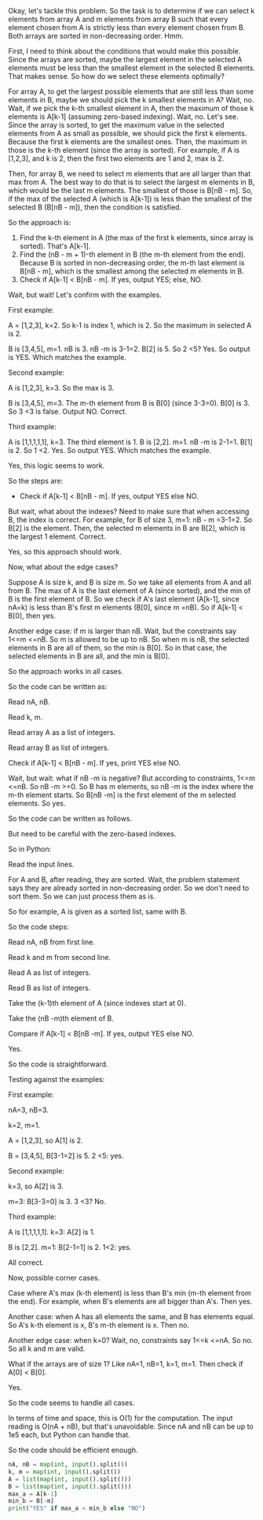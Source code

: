 <think>
Okay, let's tackle this problem. So the task is to determine if we can select k elements from array A and m elements from array B such that every element chosen from A is strictly less than every element chosen from B. Both arrays are sorted in non-decreasing order. Hmm.

First, I need to think about the conditions that would make this possible. Since the arrays are sorted, maybe the largest element in the selected A elements must be less than the smallest element in the selected B elements. That makes sense. So how do we select these elements optimally?

For array A, to get the largest possible elements that are still less than some elements in B, maybe we should pick the k smallest elements in A? Wait, no. Wait, if we pick the k-th smallest element in A, then the maximum of those k elements is A[k-1] (assuming zero-based indexing). Wait, no. Let's see. Since the array is sorted, to get the maximum value in the selected elements from A as small as possible, we should pick the first k elements. Because the first k elements are the smallest ones. Then, the maximum in those is the k-th element (since the array is sorted). For example, if A is [1,2,3], and k is 2, then the first two elements are 1 and 2, max is 2.

Then, for array B, we need to select m elements that are all larger than that max from A. The best way to do that is to select the largest m elements in B, which would be the last m elements. The smallest of those is B[nB - m]. So, if the max of the selected A (which is A[k-1]) is less than the smallest of the selected B (B[nB - m]), then the condition is satisfied.

So the approach is:

1. Find the k-th element in A (the max of the first k elements, since array is sorted). That's A[k-1].
2. Find the (nB - m + 1)-th element in B (the m-th element from the end). Because B is sorted in non-decreasing order, the m-th last element is B[nB - m], which is the smallest among the selected m elements in B.
3. Check if A[k-1] < B[nB - m]. If yes, output YES; else, NO.

Wait, but wait! Let's confirm with the examples.

First example:

A = [1,2,3], k=2. So k-1 is index 1, which is 2. So the maximum in selected A is 2.

B is [3,4,5], m=1. nB is 3. nB -m is 3-1=2. B[2] is 5. So 2 <5? Yes. So output is YES. Which matches the example.

Second example:

A is [1,2,3], k=3. So the max is 3.

B is [3,4,5], m=3. The m-th element from B is B[0] (since 3-3=0). B[0] is 3. So 3 <3 is false. Output NO. Correct.

Third example:

A is [1,1,1,1,1], k=3. The third element is 1. B is [2,2]. m=1. nB -m is 2-1=1. B[1] is 2. So 1 <2. Yes. So output YES. Which matches the example.

Yes, this logic seems to work.

So the steps are:

- Check if A[k-1] < B[nB - m]. If yes, output YES else NO.

But wait, what about the indexes? Need to make sure that when accessing B, the index is correct. For example, for B of size 3, m=1: nB - m =3-1=2. So B[2] is the element. Then, the selected m elements in B are B[2], which is the largest 1 element. Correct.

Yes, so this approach should work.

Now, what about the edge cases?

Suppose A is size k, and B is size m. So we take all elements from A and all from B. The max of A is the last element of A (since sorted), and the min of B is the first element of B. So we check if A's last element (A[k-1], since nA=k) is less than B's first m elements (B[0], since m =nB). So if A[k-1] < B[0], then yes.

Another edge case: if m is larger than nB. Wait, but the constraints say 1<=m <=nB. So m is allowed to be up to nB. So when m is nB, the selected elements in B are all of them, so the min is B[0]. So in that case, the selected elements in B are all, and the min is B[0].

So the approach works in all cases.

So the code can be written as:

Read nA, nB.

Read k, m.

Read array A as a list of integers.

Read array B as list of integers.

Check if A[k-1] < B[nB - m]. If yes, print YES else NO.

Wait, but wait: what if nB -m is negative? But according to constraints, 1<=m <=nB. So nB -m >=0. So B has m elements, so nB -m is the index where the m-th element starts. So B[nB -m] is the first element of the m selected elements. So yes.

So the code can be written as follows.

But need to be careful with the zero-based indexes.

So in Python:

Read the input lines.

For A and B, after reading, they are sorted. Wait, the problem statement says they are already sorted in non-decreasing order. So we don't need to sort them. So we can just process them as is.

So for example, A is given as a sorted list, same with B.

So the code steps:

Read nA, nB from first line.

Read k and m from second line.

Read A as list of integers.

Read B as list of integers.

Take the (k-1)th element of A (since indexes start at 0).

Take the (nB -m)th element of B.

Compare if A[k-1] < B[nB -m]. If yes, output YES else NO.

Yes.

So the code is straightforward.

Testing against the examples:

First example:

nA=3, nB=3.

k=2, m=1.

A = [1,2,3], so A[1] is 2.

B = [3,4,5], B[3-1=2] is 5. 2 <5: yes.

Second example:

k=3, so A[2] is 3.

m=3: B[3-3=0] is 3. 3 <3? No.

Third example:

A is [1,1,1,1,1]. k=3: A[2] is 1.

B is [2,2]. m=1: B[2-1=1] is 2. 1<2: yes.

All correct.

Now, possible corner cases.

Case where A's max (k-th element) is less than B's min (m-th element from the end). For example, when B's elements are all bigger than A's. Then yes.

Another case: when A has all elements the same, and B has elements equal. So A's k-th element is x, B's m-th element is x. Then no.

Another edge case: when k=0? Wait, no, constraints say 1<=k <=nA. So no. So all k and m are valid.

What if the arrays are of size 1? Like nA=1, nB=1, k=1, m=1. Then check if A[0] < B[0].

Yes.

So the code seems to handle all cases.

In terms of time and space, this is O(1) for the computation. The input reading is O(nA + nB), but that's unavoidable. Since nA and nB can be up to 1e5 each, but Python can handle that.

So the code should be efficient enough.
</think>

```python
nA, nB = map(int, input().split())
k, m = map(int, input().split())
A = list(map(int, input().split()))
B = list(map(int, input().split()))
max_a = A[k-1]
min_b = B[-m]
print("YES" if max_a < min_b else "NO")
```